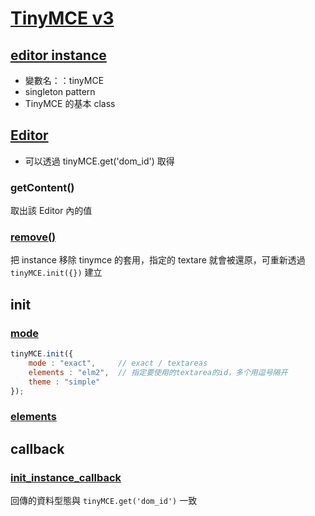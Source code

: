 # [TinyMCE v3](https://www.tiny.cloud/docs-3x/)

## [editor instance](https://www.tiny.cloud/docs-3x/api/html/class_tinymce.html/)

- 變數名：：tinyMCE
- singleton pattern
- TinyMCE 的基本 class

## [Editor](https://www.tiny.cloud/docs-3x/api/class_tinymce.Editor.html/)

- 可以透過 tinyMCE.get('dom_id') 取得

### getContent()

取出該 Editor 內的值

### [remove()](https://www.tiny.cloud/docs-3x/api/html/class_tinymce.html/#remove)

把 instance 移除 tinymce 的套用，指定的 textare 就會被還原，可重新透過 `tinyMCE.init({})` 建立


## init

### [mode](https://www.tiny.cloud/docs-3x/reference/Configuration3x/Configuration3x@mode/)

```js
tinyMCE.init({
    mode : "exact",     // exact / textareas
    elements : "elm2",  // 指定要使用的textarea的id，多个用逗号隔开
    theme : "simple"
});
```

### [elements](https://www.tiny.cloud/docs-3x/reference/Configuration3x/Configuration3x@elements/)

## callback

### [init_instance_callback](https://www.tiny.cloud/docs-3x/reference/Configuration3x/Configuration3x@init_instance_callback/)

回傳的資料型態與 `tinyMCE.get('dom_id')` 一致